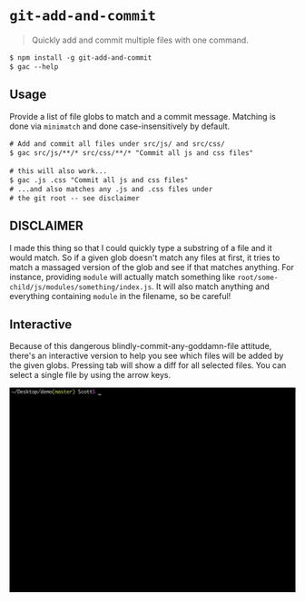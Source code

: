 # `git-add-and-commit`
> Quickly add and commit multiple files with one command.

```shell
$ npm install -g git-add-and-commit
$ gac --help
```

## Usage
Provide a list of file globs to match and a commit message. Matching is done via `minimatch` and done case-insensitively by default.

```shell
# Add and commit all files under src/js/ and src/css/
$ gac src/js/**/* src/css/**/* "Commit all js and css files"

# this will also work...
$ gac .js .css "Commit all js and css files"
# ...and also matches any .js and .css files under
# the git root -- see disclaimer
```

## DISCLAIMER
I made this thing so that I could quickly type a substring of a file and it would match. So if a given glob doesn't match any files at first, it tries to match a massaged version of the glob and see if that matches anything. For instance, providing `module` will actually match something like `root/some-child/js/modules/something/index.js`. It will also match anything and everything containing `module` in the filename, so be careful!


## Interactive
Because of this dangerous blindly-commit-any-goddamn-file attitude, there's an interactive version to help you see which files will be added by the given globs. Pressing tab will show a diff for all selected files. You can select a single file by using the arrow keys.

<img src="https://raw.githubusercontent.com/slammayjammay/git-add-and-commit/master/demos/demo.gif" width="800"></img>
